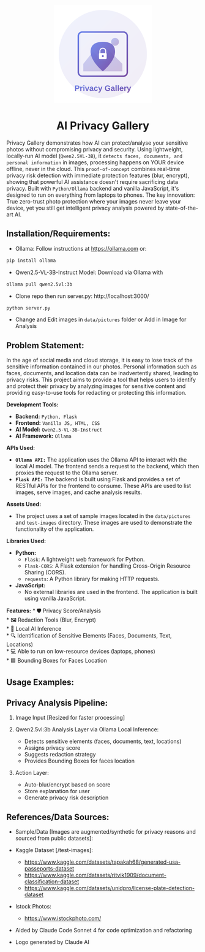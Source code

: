 <div align="center">
    <img src="/assets/privacy-gallery-logo.svg" alt="AI Privacy Gallery logo" width="256" height="256">
    <h1>AI Privacy Gallery</h1>
</div>

Privacy Gallery demonstrates how AI can protect/analyse your sensitive photos without compromising privacy and security. Using lightweight, locally-run AI model (`Qwen2.5VL-3B`), it `detects faces, documents, and personal information` in images, processing happens on YOUR device offline, never in the cloud.
This `proof-of-concept` combines real-time privacy risk detection with immediate protection features (blur, encrypt), showing that powerful AI assistance doesn't require sacrificing data privacy. Built with `Python/Ollama` backend and vanilla JavaScript, it's designed to run on everything from laptops to phones.
The key innovation: True zero-trust photo protection where your images never leave your device, yet you still get intelligent privacy analysis powered by state-of-the-art AI.

## **Installation/Requirements:**
* Ollama: Follow instructions at https://ollama.com or:
```bash
pip install ollama
```
* Qwen2.5-VL-3B-Instruct Model: Download via Ollama with 
```bash 
ollama pull qwen2.5vl:3b
```
* Clone repo then run server.py: http://localhost:3000/
```bash
python server.py 
```
* Change and Edit images in `data/pictures` folder or Add in Image for Analysis

## **Problem Statement:**
In the age of social media and cloud storage, it is easy to lose track of the sensitive information contained in our photos. Personal information such as faces, documents, and location data can be inadvertently shared, leading to privacy risks. This project aims to provide a tool that helps users to identify and protect their privacy by analyzing images for sensitive content and providing easy-to-use tools for redacting or protecting this information.

**Development Tools:**

*   **Backend:** `Python, Flask`
*   **Frontend:** `Vanilla JS, HTML, CSS`
*   **AI Model:** `Qwen2.5-VL-3B-Instruct`
*   **AI Framework:** `Ollama`

**APIs Used:**
*   **`Ollama API:`** The application uses the Ollama API to interact with the local AI model. The frontend sends a request to the backend, which then proxies the request to the Ollama server.
*   **`Flask API:`** The backend is built using Flask and provides a set of RESTful APIs for the frontend to consume. These APIs are used to list images, serve images, and cache analysis results.

**Assets Used:**

*   The project uses a set of sample images located in the `data/pictures` and `test-images` directory. These images are used to demonstrate the functionality of the application.

**Libraries Used:**

*   **Python:**
    *   `Flask`: A lightweight web framework for Python.
    *   `Flask-CORS`: A Flask extension for handling Cross-Origin Resource Sharing (CORS).
    *   `requests`: A Python library for making HTTP requests.
*   **JavaScript:**
    *   No external libraries are used in the frontend. The application is built using vanilla JavaScript.

**Features:**
    * 🛡️ Privacy Score/Analysis  
    * 🖼️ Redaction Tools \(Blur, Encrypt\)  
    * 🤖 Local AI Inference  
    * 🔍 Identification of Sensitive Elements \(Faces, Documents, Text, Locations\)  
    * 💻 Able to run on low-resource devices \(laptops, phones\)  
    * 🟦 Bounding Boxes for Faces Location



## **Usage Examples:**




## **Privacy Analysis Pipeline:**
  1. Image Input [Resized for faster processing] 

  2. Qwen2.5vl:3b Analysis Layer via Ollama Local Inference:
     - Detects sensitive elements (faces, documents, text, locations)
     - Assigns privacy score
     - Suggests redaction strategy
     - Provides Bounding Boxes for faces location
  
  3. Action Layer:
     - Auto-blur/encrypt based on score
     - Store explanation for user
     - Generate privacy risk description


## References/Data Sources:
*   Sample/Data [Images are augmented/synthetic for privacy reasons and sourced from public datasets]:
  * Kaggle Dataset [/test-images]:
    * https://www.kaggle.com/datasets/tapakah68/generated-usa-passeports-dataset
    * https://www.kaggle.com/datasets/ritvik1909/document-classification-dataset
    * https://www.kaggle.com/datasets/unidpro/license-plate-detection-dataset
  * Istock Photos:
    * https://www.istockphoto.com/

* Aided by Claude Code Sonnet 4 for code optimization and refactoring

* Logo generated by Claude AI
    







